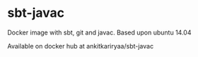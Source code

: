 # sbt-javac
Docker image with sbt, git and javac. Based upon ubuntu 14.04

Available on docker hub at ankitkariryaa/sbt-javac

